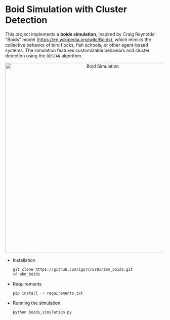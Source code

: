 # Boid Simulation with Cluster Detection
This project implements a **boids simulation**, inspired by Craig Reynolds' "Boids" model (https://en.wikipedia.org/wiki/Boids), which mimics the collective behavior of bird flocks, fish schools, or other agent-based systems. The simulation features customizable behaviors and cluster detection using the `DBSCAN` algorithm.

<div align="center">
  <img src="https://github.com/igorcruz91/abm_boids/raw/main/simulation_gif.gif" width="600" alt="Boid Simulation">
</div>

- Installation
     ```bash
   git clone https://github.com/igorcruz91/abm_boids.git
   cd abm_boids

- Requirements
  ```bash
  pip install -r requirements.txt

- Running the simulation
  ```bash
  python boids_simulation.py

